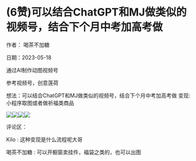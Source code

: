 
# (6赞)可以结合ChatGPT和MJ做类似的视频号，结合下个月中考加高考做

作者：  喝茶不加糖

日期：2023-05-18

通过AI制作动图视频号

参考视频号，创意莲荷

想法：可以结合ChatGPT和MJ做类似的视频号，结合下个月中考加高考做  变现:小程序取图或者做祈福类商品

![](img/gaokao-xiangguan_1113.png)![](img/gaokao-xiangguan_1118.png)![](img/gaokao-xiangguan_1123.png)![](img/gaokao-xiangguan_1128.png)

评论区：

Kilo : 这种变现是什么流程呢大哥

喝茶不加糖 : 可以开橱窗卖挂件，福袋之类的，也可以出图
